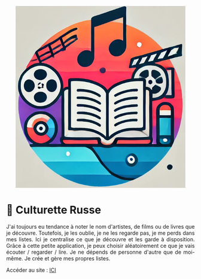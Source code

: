 <p align="center">
  <img src="https://raw.githubusercontent.com/KilianCadiou/Culture_Aleatoire/refs/heads/main/STR/img/DALL%C2%B7E-2025-03-17-14.22.23-Minimalistic-logo-design-for-an-application-called-_Culture-Al%C3%A9atoire_.jpg" 
       alt="bannière" style="width: 90%; max-width: 800px;">
</p>


# 🎲 Culturette Russe

<p align="justify">
J'ai toujours eu tendance à noter le nom d'artistes, de films ou de livres que je découvre. Toutefois, je les oublie, je ne les regarde pas, je me perds dans mes listes. Ici je centralise ce que je découvre et les garde à disposition. Grâce à cette petite application, je peux choisir aléatoirement ce que je vais écouter / regarder / lire. Je ne dépends de personne d'autre que de moi-même. Je crée et gère mes propres listes.
</p>


Accéder au site : [ICI](https://culturette-russe.streamlit.app/)


